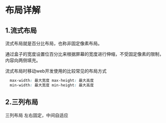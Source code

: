 # 布局详解

## 1.流式布局

流式布局就是百分比布局，也称非固定像素布局。

通过盒子的宽度设置位百分比来根据屏幕的宽度进行伸缩，不受固定像素的限制，内容向两侧填充。

流式布局时移动web开发使用的比较常见的布局方式

```css
  max-width: 最大宽度 max-height: 最大高度
  min-width: 最大宽度 min-height: 最大高度 
```

## 2.三列布局

三列布局 左右固定，中间自适应

```css

```
